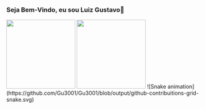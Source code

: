 ### Seja Bem-Vindo, eu sou Luiz Gustavo👋
<div>
  <img height="180em" src="https://github-readme-stats.vercel.app/api?username=Gu3001&show_icons=true&theme=radical&include_all_commits=true&count_private=true"/>
  <img height="180em" src="https://github-readme-stats.vercel.app/api/top-langs?username=Gu3001&layout=compact&langs_count=25&theme=radical"/>
  ![Snake animation](https://github.com/Gu3001/Gu3001/blob/output/github-contribuitions-grid-snake.svg)  
</div>
<!--
**Gu3001/Gu3001** is a ✨ _special_ ✨ repository because its `README.md` (this file) appears on your GitHub profile.

Here are some ideas to get you started:

- 🔭 I’m currently working on ...
- 🌱 I’m currently learning ...
- 👯 I’m looking to collaborate on ...
- 🤔 I’m looking for help with ...
- 💬 Ask me about ...
- 📫 How to reach me: ...
- 😄 Pronouns: ...
- ⚡ Fun fact: ...
-->
